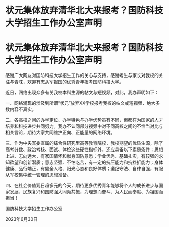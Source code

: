 # 状元集体放弃清华北大来报考？国防科技大学招生工作办公室声明

# 状元集体放弃清华北大来报考？国防科技大学招生工作办公室声明

感谢广大网友对国防科技大学招生工作的关心与支持，感谢考生与家长对我校的关注与青睐，欢迎有志从军报国的优秀青年报考国防科技大学。

近日，网络出现众多有关我校本科生源的帖文与短视频，对此，我办声明如下：

一、网络涌现的涉及到所谓“状元”放弃XX学校报考我校的帖文或短视频，绝大多数内容不真实。

二、各高校之间的办学定位、办学特色与办学优势虽有不同，但都在为国家的人才培养和科技进步共同努力。我办不认同部分视频中对不同高校之间的不恰当对比与相关言论，期待大家共同维护正向、正能量的网络环境。

三、作为中央军委直属的综合性研究型高等教育院校，我校期望的优质生源，除了高考分数、政治考核、面试、体检这些硬性指标外，还应具备以下素质条件：思想上进、志向远大，有家国情怀和献身国防意愿；学业优秀、基础扎实，有较强的求知欲望和创新潜质；意志坚强、不怕吃苦，有一定的抗压能力和抗挫折能力；身体健康、品行端正，有健全人格、阳光心态和良好体质；遵纪守法、自律自强，有服从军校集中统一管理的思想准备。

四、在社会价值观日趋多元的今天，期待更多优秀青年能够将个人的成长进步与国家发展、民族复兴和国防强大同频共振，为理想而奋斗、为人民而奉献、为祖国而担当！

国防科技大学招生工作办公室

2023年6月30日

